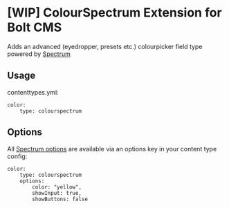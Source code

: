 # [WIP] ColourSpectrum Extension for Bolt CMS

Adds an advanced (eyedropper, presets etc.) colourpicker field type powered by [Spectrum](http://bgrins.github.io/spectrum/)

## Usage

contenttypes.yml:
```
color:
    type: colourspectrum
```

## Options

All [Spectrum options](https://bgrins.github.io/spectrum/#options) are available via an options key in your content type config:
```
color:
    type: colourspectrum
    options:
        color: "yellow",
        showInput: true,
        showButtons: false
```
